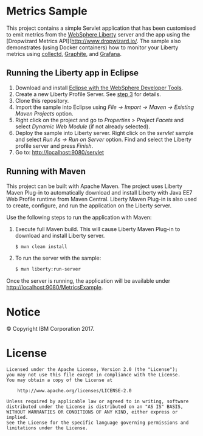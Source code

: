Metrics Sample
==============

This project contains a simple Servlet application that has been customised to emit metrics from the [WebSphere Liberty](https://developer.ibm.com/wasdev/websphere-liberty/) server and the app using the [Dropwizard Metrics API](http://www.dropwizard.io/. The sample also demonstrates (using Docker containers) how to monitor your Liberty metrics using [collectd](https://collectd.org/), [Graphite](https://graphiteapp.org/), and [Grafana](https://grafana.com/).

## Running the Liberty app in Eclipse

1. Download and install [Eclipse with the WebSphere Developer Tools](https://developer.ibm.com/wasdev/downloads/liberty-profile-using-eclipse/).
2. Create a new Liberty Profile Server. See [step 3](https://developer.ibm.com/wasdev/downloads/liberty-profile-using-eclipse/) for details.
3. Clone this repository.
4. Import the sample into Eclipse using *File -> Import -> Maven -> Existing Maven Projects* option.
5. Right click on the project and go to *Properties > Project Facets* and select *Dynamic Web Module* (if not already selected).
6. Deploy the sample into Liberty server. Right click on the *servlet* sample and select *Run As -> Run on Server* option. Find and select the Liberty profile server and press *Finish*. 
7. Go to: [http://localhost:9080/servlet](http://localhost:9080/servlet)

## Running with Maven

This project can be built with Apache Maven. The project uses Liberty Maven Plug-in to automatically download and install Liberty with Java EE7 Web Profile runtime from Maven Central. Liberty Maven Plug-in is also used to create, configure, and run the application on the Liberty server. 

Use the following steps to run the application with Maven:

1. Execute full Maven build. This will cause Liberty Maven Plug-in to download and install Liberty server.
    ```bash
    $ mvn clean install
    ```

2. To run the server with the sample:
    ```bash
    $ mvn liberty:run-server
    ```

Once the server is running, the application will be available under [http://localhost:9080/MetricsExample](http://localhost:9080/MetricsExample).

# Notice

© Copyright IBM Corporation 2017.

# License

```text
Licensed under the Apache License, Version 2.0 (the "License");
you may not use this file except in compliance with the License.
You may obtain a copy of the License at

    http://www.apache.org/licenses/LICENSE-2.0

Unless required by applicable law or agreed to in writing, software
distributed under the License is distributed on an "AS IS" BASIS,
WITHOUT WARRANTIES OR CONDITIONS OF ANY KIND, either express or implied.
See the License for the specific language governing permissions and
limitations under the License.
````

[Liberty Maven Plug-in]: https://github.com/WASdev/ci.maven

